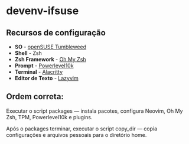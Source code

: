 # devenv-ifsuse
## Recursos de configuração
- **SO** - [openSUSE Tumbleweed ](https://get.opensuse.org/tumbleweed/#download)
- **Shell** - Zsh
- **Zsh Framework** - [Oh My Zsh](https://ohmyz.sh/)
- **Prompt** - [Powerlevel10k](https://github.com/romkatv/powerlevel10k)
- **Terminal** - [Alacritty](https://github.com/alacritty/alacritty)
- **Editor de Texto** - [Lazyvim](https://www.lazyvim.org/)

## Ordem correta:

Executar o script packages — instala pacotes, configura Neovim, Oh My Zsh, TPM, Powerlevel10k e plugins.

Após o packages terminar, executar o script copy_dir — copia configurações e arquivos pessoais para o diretório home.
